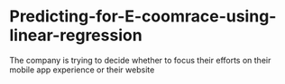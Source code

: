 # Predicting-for-E-coomrace-using-linear-regression
The company is trying to decide whether to focus their efforts on their mobile app experience or their website
